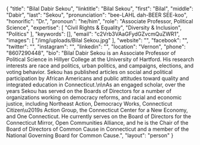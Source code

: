 {
  "title": "Bilal Dabir Sekou",
  "linktitle": "Bilal Sekou",
  "first": "Bilal",
  "middle": "Dabir",
  "last": "Sekou",
  "pronunciation": "bee-LAHL dah-BEER SEE-koo",
  "honorific": "Dr.",
  "pronoun": "he/him",
  "role": "Associate Professor, Political Science",
  "expertise": [
    "Civil Rights & Equality",
    "Diversity & Inclusion",
    "Politics"
  ],
  "keywords": [],
  "email": "c2Vrb3VAaGFydGZvcmQuZWR1",
  "images": [
    "/img/uploads/Bilal Sekou.jpg"
  ],
  "website": "",
  "facebook": "",
  "twitter": "",
  "instagram": "",
  "linkedin": "",
  "location": "Vernon",
  "phone": "8607290448",
  "bio": "Bilal Dabir Sekou is an Associate Professor of Political Science in Hillyer College at the University of Hartford. His research interests are race and politics, urban politics, and campaigns, elections, and voting behavior. Sekou has published articles on social and political participation by African Americans and public attitudes toward quality and integrated education in Connecticut.\n\nAs an engaged scholar, over the years Sekou has served on the Boards of Directors for a number of organizations working on democracy reforms, and racial and economic justice, including Northeast Action, Democracy Works, Connecticut Citizen\u2019s Action Group, the Connecticut Center for a New Economy, and One Connecticut. He currently serves on the Board of Directors for the Connecticut Mirror, Open Communities Alliance, and he is the Chair of the Board of Directors of Common Cause in Connecticut and a member of the National Governing Board for Common Cause.",
  "layout": "person"
}

